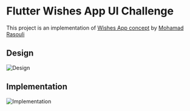 # Flutter Wishes App UI Challenge

This project is an implementation of [Wishes App concept](https://dribbble.com/shots/13831159-Wishes-List-App-Concept-Animated) by [Mohamad Rasouli](https://instagram.com/mrasouli_)

## Design

![Design](https://gitlab.com/miladahmadi/wishes-list-app-concept/-/raw/master/screenshots/design.gif?inline=true)

## Implementation

![Implementation](https://gitlab.com/miladahmadi/wishes-list-app-concept/-/raw/master/screenshots/implementation.gif?inline=true)